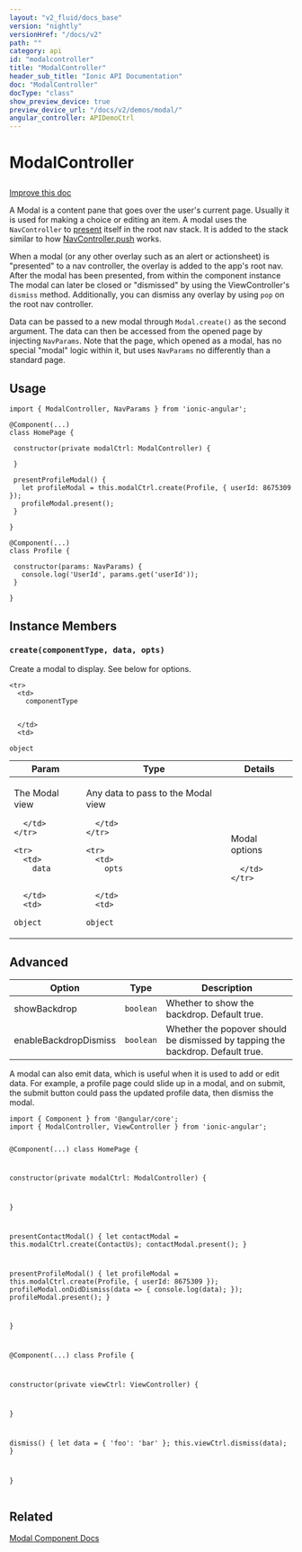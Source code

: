 ```yaml
---
layout: "v2_fluid/docs_base"
version: "nightly"
versionHref: "/docs/v2"
path: ""
category: api
id: "modalcontroller"
title: "ModalController"
header_sub_title: "Ionic API Documentation"
doc: "ModalController"
docType: "class"
show_preview_device: true
preview_device_url: "/docs/v2/demos/modal/"
angular_controller: APIDemoCtrl 
---
```










<h1 class="api-title">
<a class="anchor" name="modal-controller" href="#modal-controller"></a>

ModalController





</h1>

<a class="improve-v2-docs" href="http://github.com/driftyco/ionic/edit/master//src/components/modal/modal.ts#L69">
Improve this doc
</a>






<p>A Modal is a content pane that goes over the user&#39;s current page.
Usually it is used for making a choice or editing an item. A modal uses the
<code>NavController</code> to
<a href='/docs/v2/api/components/nav/NavController/#present'>present</a>
itself in the root nav stack. It is added to the stack similar to how
<a href='/docs/v2/api/components/nav/NavController/#push'>NavController.push</a>
works.</p>
<p>When a modal (or any other overlay such as an alert or actionsheet) is
&quot;presented&quot; to a nav controller, the overlay is added to the app&#39;s root nav.
After the modal has been presented, from within the component instance The
modal can later be closed or &quot;dismissed&quot; by using the ViewController&#39;s
<code>dismiss</code> method. Additionally, you can dismiss any overlay by using <code>pop</code>
on the root nav controller.</p>
<p>Data can be passed to a new modal through <code>Modal.create()</code> as the second
argument. The data can then be accessed from the opened page by injecting
<code>NavParams</code>. Note that the page, which opened as a modal, has no special
&quot;modal&quot; logic within it, but uses <code>NavParams</code> no differently than a
standard page.</p>





<!-- @usage tag -->

<h2><a class="anchor" name="usage" href="#usage"></a>Usage</h2>

<pre><code class="lang-ts">import { ModalController, NavParams } from &#39;ionic-angular&#39;;

@Component(...)
class HomePage {

 constructor(private modalCtrl: ModalController) {

 }

 presentProfileModal() {
   let profileModal = this.modalCtrl.create(Profile, { userId: 8675309 });
   profileModal.present();
 }

}

@Component(...)
class Profile {

 constructor(params: NavParams) {
   console.log(&#39;UserId&#39;, params.get(&#39;userId&#39;));
 }

}
</code></pre>




<!-- @property tags -->



<!-- instance methods on the class -->

<h2><a class="anchor" name="instance-members" href="#instance-members"></a>Instance Members</h2>

<div id="create"></div>

<h3>
<a class="anchor" name="create" href="#create"></a>
<code>create(componentType,&nbsp;data,&nbsp;opts)</code>
  

</h3>

Create a modal to display. See below for options.



<table class="table param-table" style="margin:0;">
  <thead>
    <tr>
      <th>Param</th>
      <th>Type</th>
      <th>Details</th>
    </tr>
  </thead>
  <tbody>
    
    <tr>
      <td>
        componentType
        
        
      </td>
      <td>
        
  <code>object</code>
      </td>
      <td>
        <p>The Modal view</p>

        
      </td>
    </tr>
    
    <tr>
      <td>
        data
        
        
      </td>
      <td>
        
  <code>object</code>
      </td>
      <td>
        <p>Any data to pass to the Modal view</p>

        
      </td>
    </tr>
    
    <tr>
      <td>
        opts
        
        
      </td>
      <td>
        
  <code>object</code>
      </td>
      <td>
        <p>Modal options</p>

        
      </td>
    </tr>
    
  </tbody>
</table>






<h2><a class="anchor" name="advanced" href="#advanced"></a>Advanced</h2>
<table>
<thead>
<tr>
<th>Option</th>
<th>Type</th>
<th>Description</th>
</tr>
</thead>
<tbody>
<tr>
<td>showBackdrop</td>
<td><code>boolean</code></td>
<td>Whether to show the backdrop. Default true.</td>
</tr>
<tr>
<td>enableBackdropDismiss</td>
<td><code>boolean</code></td>
<td>Whether the popover should be dismissed by tapping the backdrop. Default true.</td>
</tr>
</tbody>
</table>
<p>A modal can also emit data, which is useful when it is used to add or edit
data. For example, a profile page could slide up in a modal, and on submit,
the submit button could pass the updated profile data, then dismiss the
modal.</p>
<pre><code class="lang-ts">import { Component } from &#39;@angular/core&#39;;
import { ModalController, ViewController } from &#39;ionic-angular&#39;;

@Component(...)
class HomePage {

 constructor(private modalCtrl: ModalController) {

 }

 presentContactModal() {
   let contactModal = this.modalCtrl.create(ContactUs);
   contactModal.present();
 }

 presentProfileModal() {
   let profileModal = this.modalCtrl.create(Profile, { userId: 8675309 });
   profileModal.onDidDismiss(data =&gt; {
     console.log(data);
   });
   profileModal.present();
 }

}

@Component(...)
class Profile {

 constructor(private viewCtrl: ViewController) {

 }

 dismiss() {
   let data = { &#39;foo&#39;: &#39;bar&#39; };
   this.viewCtrl.dismiss(data);
 }

}
</code></pre>



<!-- related link -->

<h2><a class="anchor" name="related" href="#related"></a>Related</h2>

<a href='/docs/v2/components#modals'>Modal Component Docs</a><!-- end content block -->


<!-- end body block -->


